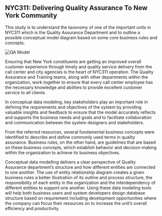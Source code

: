 ## NYC311: Delivering Quality Assurance To New York Community 

This study is to understand the taxonomy of one of the important units in NYC311 which is the Quality Assurance Department and to outline a possible conceptual model diagram based on some core business rules and concepts.

![QA Model](https://github.com/mzp670/Vertabelo/new/main#:~:text=QA%20Model%20Diagram-,.,-png)

Ensuring that New York constituents are getting an improved overall customer experience through timely and quality service delivery from the call center and city agencies is the heart of NYC311 operation. The Quality Assurance and Training teams, along with other departments within the organization, work together to ensure that every call center employee has the necessary knowledge and abilities to provide excellent customer service to all clients.

In conceptual data modeling, key stakeholders play an important role in defining the requirements and objectives of the system by providing valuable insights and feedback to ensure that the model accurately reflects and supports the business needs and goals and to facilitate collaboration and communication between the system designers and stakeholders.

From the referred resources, several fundamental business concepts were identified to describe and define commonly used terms in quality assurance. Business rules, on the other hand, are guidelines that are based on these business concepts, which establish behavior and decision-making within the organization to achieve its business objectives.

Conceptual data modelling delivers a clear perspective of Quality Assurance department’s structure and how different entities are connected to one another. The use of entity relationship diagram creates a given business rules a better illustration of its outline and process structure, the responsibility of each entity in the organization and the interdependency of different entities to support one another. Using these data modeling tools will help both business users and system developers design database structure based on requirement including development opportunities where the company can focus their resources on to increase the unit’s overall efficiency and productivity.

